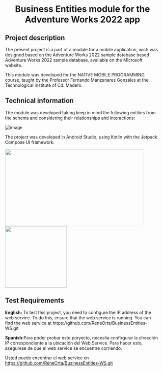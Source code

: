 <h1 align="center"> Business Entities module for the Adventure Works 2022 app </h1>

<h2>Project description</h2>
<p>The present project is a part of a module for a mobile application,  wich was designed based on the Adventure Works 2022 sample database based Adventure Works 2022 sample database, available on the Microsoft website.

This module was developed for the NATIVE MOBILE PROGRAMMING course, taught by the Professor Fernando Manzanares Gonzáles at the Technological Institute of Cd. Madero.</p>

<h2>Technical information</h2>

<p>The module was developed taking keep in mind the following entities from the schema and considering their relationships and interactions:</p>

![image](https://github.com/ReneOrta/BusinessEntities-app/assets/87352628/c3ec47ed-33d5-4bf8-8c1f-54da57b83241)

<p>The project was developed in Android Studio, using Kotlin with the Jetpack Compose UI framework.</p>
  

<img src="https://github.com/ReneOrta/BusinessEntities-app/assets/87352628/aa21ec84-4ebe-4453-9b39-29c871e6ae2a" width="450" height="250" />
<img src="https://github.com/ReneOrta/BusinessEntities-app/assets/87352628/dc9b73be-e9be-48ff-a018-c26ecae63131" width="200" height="200" />

<h2>Test Requirements</h2>

<p><b>English:</b> To test this project, you need to configure the IP address of the web service. To do this, ensure that the web service is running. 
You can find the web service at https://github.com/ReneOrta/BusinessEntities-WS.git </p>

<p><b>Spanish:</b>Para poder probar este poryecto, necesita confirgurar la dirección IP correspondiente a la ubicación del Web Service. Para hacer esto, asegurese  de que el web service se encuentre corriendo.

Usted puede encontrar el web service en https://github.com/ReneOrta/BusinessEntities-WS.git</p>


